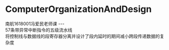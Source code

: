 # ComputerOrganizationAndDesign
南航1618001冯爱民老师课
---<br>
57条带异常中断指令的五级流水线<br>
将控制线与数据线的段寄存器分离并设计了段内延时的期间减小跨段传递数据的复杂度<br>
